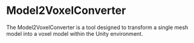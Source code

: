 # Model2VoxelConverter
The Model2VoxelConverter is a tool designed to transform a single mesh model into a voxel model within the Unity environment.
